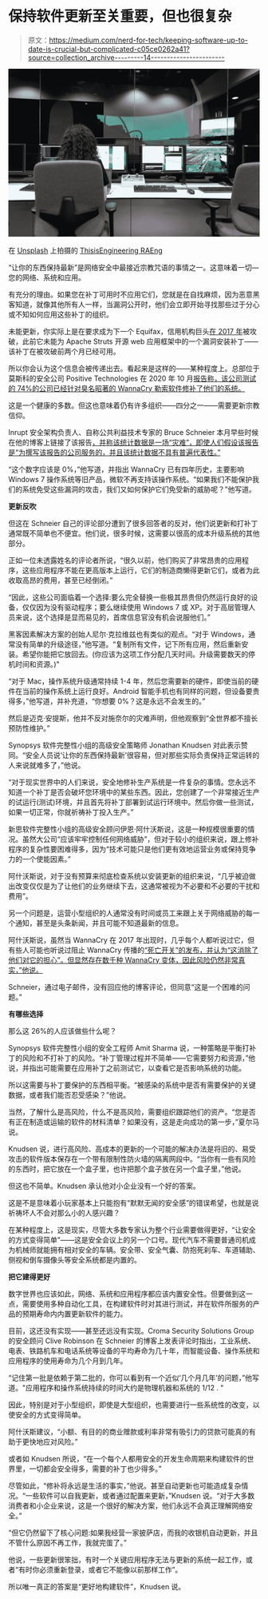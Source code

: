 # 保持软件更新至关重要，但也很复杂

> 原文：<https://medium.com/nerd-for-tech/keeping-software-up-to-date-is-crucial-but-complicated-c05ce0262a41?source=collection_archive---------14----------------------->

![](img/423a141705f21b1db59e674835488dfb.png)

在 [Unsplash](https://unsplash.com?utm_source=medium&utm_medium=referral) 上拍摄的 [ThisisEngineering RAEng](https://unsplash.com/@thisisengineering?utm_source=medium&utm_medium=referral)

“让你的东西保持最新”是网络安全中最接近宗教咒语的事情之一。这意味着一切—您的网络、系统和应用。

有充分的理由。如果您在补丁可用时不应用它们，您就是在自找麻烦，因为恶意黑客知道，就像其他所有人一样，当漏洞公开时，他们会立即开始寻找那些过于分心或不知如何应用这些补丁的组织。

未能更新，你实际上是在要求成为下一个 Equifax，信用机构巨头[在 2017 年](https://www.forbes.com/sites/taylorarmerding/2018/09/11/equifax-breach-catastrophic-but-no-game-changer-yet/?sh=32d7fc7c51d7)被攻破，此前它未能为 Apache Struts 开源 web 应用框架中的一个漏洞安装补丁——该补丁在被攻破前两个月已经可用。

所以你会认为这个信息会被传递出去。看起来是这样的——某种程度上。总部位于莫斯科的安全公司 Positive Technologies 在 2020 年 10 月[报告称，该公司测试的 74%的公司已经针对臭名昭著的 WannaCry 勒索软件修补了他们的系统。](https://www.ptsecurity.com/ww-en/analytics/vulnerabilities-corporate-networks-2020/#id3)

这是一个健康的多数。但这也意味着仍有许多组织——四分之一——需要更新宗教信仰。

Inrupt 安全架构负责人、自称公共利益技术专家的 Bruce Schneier 本月早些时候在他的博客上链接了该报告[，并称该统计数据是一场“灾难”，即使人们假设该报告是“为撰写该报告的公司服务的，并且该统计数据不具有普遍代表性。”](https://www.schneier.com/blog/archives/2021/03/on-not-fixing-old-vulnerabilities.html)

“这个数字应该是 0%，”他写道，并指出 WannaCry 已有四年历史，主要影响 Windows 7 操作系统等旧产品，微软不再支持该操作系统。“如果我们不能保护我们的系统免受这些漏洞的攻击，我们又如何保护它们免受新的威胁呢？”他写道。

**更新反吹**

但这在 Schneier 自己的评论部分遭到了很多回答者的反对，他们说更新和打补丁通常既不简单也不便宜。他们说，很多时候，这需要以很高的成本升级系统的其他部分。

正如一位未透露姓名的评论者所说，“很久以前，他们购买了非常昂贵的应用程序，这些应用程序不能在更高版本上运行，它们的制造商懒得更新它们，或者为此收取高昂的费用，甚至已经倒闭。”

“因此，这些公司面临着一个选择:要么完全替换一些极其昂贵但仍然运行良好的设备，仅仅因为没有驱动程序；要么继续使用 Windows 7 或 XP。对于高层管理人员来说，这个选择是显而易见的，首席信息官没有机会说服他们。”

黑客因素解决方案的创始人尼尔·克拉维兹也有类似的观点。“对于 Windows，通常没有简单的升级途径，”他写道。“复制所有文件，记下所有应用，然后重新安装。希望你能把它放回去。(你应该为这项工作分配几天时间。升级需要数天的停机时间和资源。)"

“对于 Mac，操作系统升级通常持续 1-4 年，然后您需要新的硬件，即使当前的硬件在当前的操作系统上运行良好。Android 智能手机也有同样的问题，但设备要贵得多，”他写道，并补充道，“你想要 0%？这是永远不会发生的。”

然后是迈克·安提斯，他并不反对施奈尔的灾难声明，但他观察到“全世界都不擅长预防性维护。”

Synopsys 软件完整性小组的高级安全策略师 Jonathan Knudsen 对此表示赞同。“安全人员说‘让你的东西保持最新’很容易，但对那些实际负责保持正常运转的人来说就难多了，”他说。

“对于现实世界中的人们来说，安全地修补生产系统是一件复杂的事情。您永远不知道一个补丁是否会破坏您环境中的某些东西。因此，您创建了一个非常接近生产的试运行(测试)环境，并且首先将补丁部署到试运行环境中。然后你做一些测试，如果一切正常，你就祈祷补丁投入生产。”

新思软件完整性小组的高级安全顾问伊恩·阿什沃斯说，这是一种规模很重要的情况。虽然大公司“应该牢牢控制任何网络威胁”，但对于较小的组织来说，跟上修补程序的复杂性要困难得多，因为“技术可能只是他们更有效地运营业务或保持竞争力的一个使能因素。”

阿什沃斯说，对于没有预算来彻底检查系统以安装更新的组织来说，“几乎被迫做出改变仅仅是为了让他们的业务继续下去，这通常被视为不必要和不必要的干扰和费用”。

另一个问题是，运营小型组织的人通常没有时间或员工来跟上关于网络威胁的每一个通知，甚至是头条新闻，并且可能不知道最新的信息。

阿什沃斯说，虽然当 WannaCry 在 2017 年出现时，几乎每个人都听说过它，但有些人可能也听说过阻止 WannaCry 传播的[“死亡开关”的发布，并认为“这消除了他们对它的担心”。但显然存在数千种 WannaCry 变体，因此风险仍然非常真实，”他说。](https://techcrunch.com/2019/07/08/the-wannacry-sinkhole/)

Schneier，通过电子邮件，没有回应他的博客评论，但同意“这是一个困难的问题。”

**有哪些选择**

那么这 26%的人应该做些什么呢？

Synopsys 软件完整性小组的安全工程师 Amit Sharma 说，一种策略是平衡打补丁的风险和不打补丁的风险。“补丁管理过程并不简单——它需要努力和资源，”他说，并指出可能需要在应用补丁之前测试它，以查看它是否影响系统的功能。

所以这需要与补丁要保护的东西相平衡。“被感染的系统中是否有需要保护的关键数据，或者我们能否忍受感染？”他说。

当然，了解什么是高风险，什么不是高风险，需要组织跟踪他们的资产。“您是否有正在制造或运输的软件的材料清单？如果没有，这是走向成功的第一步，”夏尔马说。

Knudsen 说，进行高风险、高成本的更新的一个可能的解决办法是将旧的、易受攻击的软件版本保存在一个带有限制性防火墙的隔离网段中。“当你有一些有风险的东西时，把它放在一个盒子里，也许把那个盒子放在另一个盒子里，”他说。

但这也不简单。Knudsen 承认他对小企业没有一个好的答案。

这是不是意味着小玩家基本上只能抱有“默默无闻的安全感”的错误希望，也就是说祈祷坏人不会对那么小的人感兴趣？

在某种程度上，这是现实，尽管大多数专家认为整个行业需要做得更好，“让安全的方式变得简单”——这是安全会议上的另一个口号。现代汽车不需要普通司机成为机械师就能拥有相对安全的车辆。安全带、安全气囊、防抱死刹车、车道辅助、侧视和倒车摄像头等安全系统都是内置的。

**把它建得更好**

数字世界也应该如此，网络、系统和应用程序都应该内置安全性。但要做到这一点，需要使用多种自动化工具，在构建软件时对其进行测试，并在软件所服务的产品的预期寿命内内置更新软件的能力。

目前，这还没有实现——甚至还远没有实现。Croma Security Solutions Group 的安全顾问 Clive Robinson 在 Schneier 的博客上发表评论时指出，工业系统、电表、铁路机车和电话系统等设备的平均寿命为几十年，而智能设备、操作系统和应用程序的使用寿命为几个月到几年。

“记住第一批是依赖于第二批的，你可以看到有一个近似‘几个月几年’的问题，”他写道。"应用程序和操作系统持续的时间大约是物理机器和系统的 1/12 . "

因此，特别是对于小型组织，即使是大型组织，也需要进行一些系统性的改变，以使安全的方式变得简单。

阿什沃斯建议，“小额、有目的的商业赠款或利率非常有吸引力的贷款可能真的有助于更快地应对风险。”

或者如 Knudsen 所说，“在一个每个人都用安全的开发生命周期来构建软件的世界里，一切都会安全得多，需要的补丁也少得多。”

尽管如此，“修补将永远是生活的事实，”他说。甚至自动更新也可能造成复杂情况。“一些软件可以自我更新，或者通过配置来更新，”Knudsen 说。“对于大多数消费者和小企业来说，这是一个很好的解决方案，他们永远不会真正理解网络安全。”

“但它仍然留下了核心问题:如果我经营一家披萨店，而我的收银机自动更新，并且不管什么原因不再工作，我就完蛋了。”

他说，一些更新很笨拙，有时一个关键应用程序无法与更新的系统一起工作，或者“有时你必须重新登录，或者它不能像以前那样工作”。

所以唯一真正的答案是“更好地构建软件”，Knudsen 说。